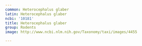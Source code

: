```yaml
---
common: Heterocephalus glaber
latin: Heterocephalus glaber
ncbi: '10181'
title: Heterocephalus glaber
group: Rodents
image: http://www.ncbi.nlm.nih.gov/Taxonomy/taxi/images/4455

---
```

